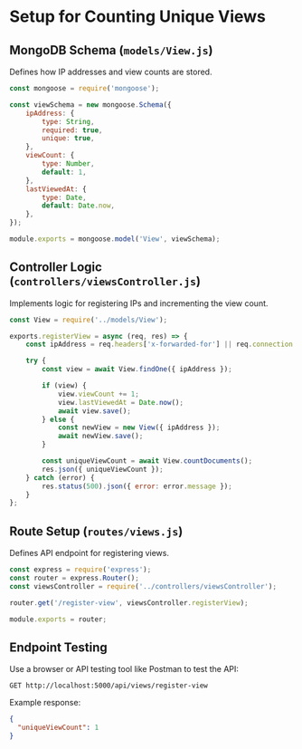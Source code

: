 
# Setup for Counting Unique Views

## MongoDB Schema (`models/View.js`)

Defines how IP addresses and view counts are stored.

```javascript
const mongoose = require('mongoose');

const viewSchema = new mongoose.Schema({
    ipAddress: {
        type: String,
        required: true,
        unique: true,
    },
    viewCount: {
        type: Number,
        default: 1,
    },
    lastViewedAt: {
        type: Date,
        default: Date.now,
    },
});

module.exports = mongoose.model('View', viewSchema);
```

## Controller Logic (`controllers/viewsController.js`)

Implements logic for registering IPs and incrementing the view count.

```javascript
const View = require('../models/View');

exports.registerView = async (req, res) => {
    const ipAddress = req.headers['x-forwarded-for'] || req.connection.remoteAddress;

    try {
        const view = await View.findOne({ ipAddress });

        if (view) {
            view.viewCount += 1;
            view.lastViewedAt = Date.now();
            await view.save();
        } else {
            const newView = new View({ ipAddress });
            await newView.save();
        }

        const uniqueViewCount = await View.countDocuments();
        res.json({ uniqueViewCount });
    } catch (error) {
        res.status(500).json({ error: error.message });
    }
};
```

## Route Setup (`routes/views.js`)

Defines API endpoint for registering views.

```javascript
const express = require('express');
const router = express.Router();
const viewsController = require('../controllers/viewsController');

router.get('/register-view', viewsController.registerView);

module.exports = router;
```

## Endpoint Testing

Use a browser or API testing tool like Postman to test the API:

```
GET http://localhost:5000/api/views/register-view
```

Example response:

```json
{
  "uniqueViewCount": 1
}
```
